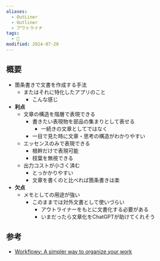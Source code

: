 ```yaml
---
aliases:
  - OutLiner
  - Outliner
  - アウトライナ
tags:
  - 📝
modified: 2024-07-29
---
```

## 概要
* 箇条書きで文書を作成する手法
	* またはそれに特化したアプリのこと
		* こんな感じ
* **利点**
	* 文章の構造を階層で表現できる
		* 書きたい表現物を部品の集まりとして表せる
			* 一続きの文章としてではなく
		* 一目で見た時に文章・思考の構造がわかりやすい
	* エッセンスのみで表現できる
		* 根幹だけで表現可能
		* 枝葉を無視できる
	* 出力コストが小さく済む
		* とっかかりやすい
		* 文章を書くのと比べれば箇条書きは楽
* **欠点**
	* メモとしての用途が強い
		* このままでは対外文書として使いづらい
			* アウトライナーをもとに文書化する必要がある
			* いまだったら文章化をChatGPTが助けてくれそう

## 参考
* [Workflowy: A simpler way to organize your work](https://workflowy.com/)
